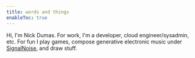 ```yaml
---
title: words and things
enableToc: true
---
```


Hi, I'm Nick Dumas. For work, I'm a developer, cloud engineer/sysadmin, etc. For fun I play games, compose generative electronic music under [SignalNoise](https://signalnoise.bandcamp.com/), and draw stuff.

